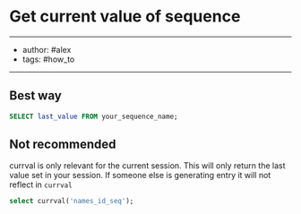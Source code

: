 # Get current value of sequence 
---
- author: #alex 
- tags: #how_to 
---

## Best way
```sql
SELECT last_value FROM your_sequence_name;
```

## Not recommended
currval is only relevant for the current session. This will only return the last value set in your session. If someone else is generating entry it will not reflect in `currval`
```sql
select currval('names_id_seq');
```
